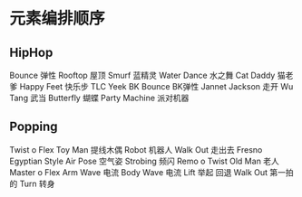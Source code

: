# 元素编排顺序

## HipHop

Bounce                                      弹性
Rooftop                                     屋顶
Smurf                                         蓝精灵
Water Dance                            水之舞
Cat Daddy                                 猫老爹
Happy Feet                                快乐步
TLC
Yeek
BK Bounce                                  BK弹性
Jannet Jackson                           走开
Wu Tang                                    武当
Butterfly                                    蝴蝶
Party Machine                           派对机器

## Popping

Twist o Flex
Toy Man                                       提线木偶
Robot                                             机器人
Walk Out                                       走出去
Fresno
Egyptian Style
Air Pose                                         空气姿
Strobing                                         频闪
Remo o Twist 
Old Man                                         老人
Master o Flex 
Arm Wave                                      电流
Body Wave                                     电流
Lift                                                  举起
回退
Walk Out 第一拍的 Turn              转身